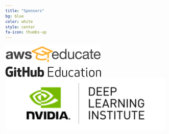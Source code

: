 ```yaml
---
title: "Sponsors"
bg: blue
color: white
style: center
fa-icon: thumbs-up
---
```


<a href="https://aws.amazon.com/education/awseducate/"><img src="img/sponsors/aws-educate-300.png" alt="AWS Educate" style="width: 300px;"/></a>
<br>
<a href="https://education.github.com/"><img src="img/sponsors/github-300.png" alt="GitHub Education" style="width: 300px;"/></a>
<br>
<a href="https://www.nvidia.com/en-us/deep-learning-ai/education/"><img src="img/sponsors/nvidiadli-300x98.png" alt="Nvidia" style="width: 500px;"/></a>

